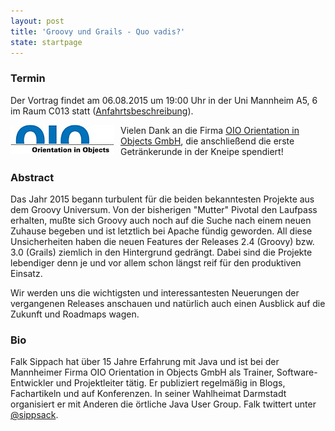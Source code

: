```yaml
---
layout: post
title: 'Groovy und Grails - Quo vadis?'
state: startpage
---
```


### Termin

Der Vortrag findet am 06.08.2015 um 19:00 Uhr in der Uni Mannheim A5, 6 im Raum C013 statt ([Anfahrtsbeschreibung](/getting-there)).

<a href="http://www.oio.de/"><img src="/public/img/oio-logo.png" style="float:left; padding-right:10px;" /></a>
Vielen Dank an die Firma [OIO Orientation in Objects GmbH](http://www.oio.de/), die anschließend die erste Getränkerunde in der Kneipe spendiert!

### Abstract

Das Jahr 2015 begann turbulent für die beiden bekanntesten Projekte aus dem Groovy Universum. Von der bisherigen "Mutter" Pivotal den Laufpass erhalten, mußte sich Groovy auch noch auf die Suche nach einem neuen Zuhause begeben und ist letztlich bei Apache fündig geworden. All diese Unsicherheiten haben die neuen Features der Releases 2.4 (Groovy) bzw. 3.0 (Grails) ziemlich in den Hintergrund gedrängt. Dabei sind die Projekte lebendiger denn je und vor allem schon längst reif für den produktiven Einsatz.

Wir werden uns die wichtigsten und interessantesten Neuerungen der vergangenen Releases anschauen und natürlich auch einen Ausblick auf die Zukunft und Roadmaps wagen.

### Bio

Falk Sippach hat über 15 Jahre Erfahrung mit Java und ist bei der Mannheimer Firma OIO Orientation in Objects GmbH als Trainer, Software-Entwickler und Projektleiter tätig. Er publiziert regelmäßig in Blogs, Fachartikeln und auf Konferenzen. In seiner Wahlheimat Darmstadt organisiert er mit Anderen die örtliche Java User Group. Falk twittert unter [@sippsack](https://twitter.com/sippsack).
